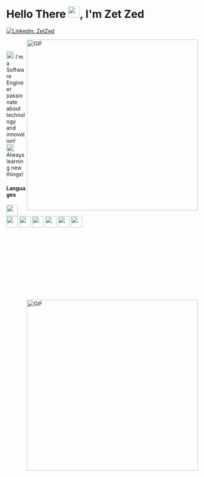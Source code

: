 <h1>Hello There <img src="https://user-images.githubusercontent.com/60768726/119019319-775ea100-b973-11eb-87a0-dae54d27ae1d.gif" width="30px">, I'm Zet Zed</h1>

[![Linkedin: ZetZed](https://img.shields.io/badge/-ZetZed-blue?style=flat-square&logo=Linkedin&logoColor=white&link=https://www.linkedin.com/in/diego-rodrigues-de-souza-arimura-644813197/)](www.linkedin.com/in/diego-rodrigues-de-souza-arimura-644813197/)



<img align="right" width="450px" alt="GIF" src="https://64.media.tumblr.com/a109875c6281839b8d84873373be8fcd/tumblr_mx8rz8f0ZX1qzh636o9_500.gif"/>
<br>

<p>
<img width="20" src="https://emojipedia-us.s3.dualstack.us-west-1.amazonaws.com/thumbs/120/emojidex/112/male-technologist-type-5_1f468-1f3fe-200d-1f4bb.png"/>
 I'm a Software Engineer passionate about technology and innovation!<br>
<img width="20" src="https://emojipedia-us.s3.dualstack.us-west-1.amazonaws.com/thumbs/120/facebook/230/books_1f4da.png"/>
 Always learning new things!
</p>



<h4></b>Languages</b></h4>  
<code><img height="30" src="https://user-images.githubusercontent.com/60768726/137563857-aa847dc4-44ed-4aa6-ac0e-5e820dca323f.png"></code>
<code><img height="30" src="https://cdn.icon-icons.com/icons2/2108/PNG/512/javascript_icon_130900.png"></code>
<code><img height="30" src="https://user-images.githubusercontent.com/60768726/137563856-37a11203-6f9a-4c2f-b7df-e0a0ef18f4b2.png"></code>
<code><img height="30" src="https://upload.wikimedia.org/wikipedia/commons/7/74/Kotlin_Icon.png"></code>
<code><img height="30" src="https://github.com/user-attachments/assets/784151d4-8d85-415c-9c50-8d6f6c164208"></code>
<code><img height="30" src="https://github.com/user-attachments/assets/539188db-5166-48bb-bae3-71c5fb620f95"></code>
<code><img height="30" src="https://github.com/user-attachments/assets/0da0c7aa-526a-431a-89bc-01e5d4f68ec4"></code>
<br>
<br>
<br>
<br>
<br>
<br>
<br>
<br>
<br>
<br>
<br>
<br>
<img align="right" width="450px" alt="GIF" src="https://github-readme-stats.vercel.app/api?username=ZetZed&show_icons=true&theme=darcula"/>
